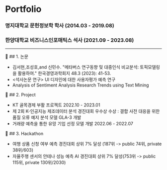 # Portfolio

### 명지대학교 문헌정보학 학사 (2014.03 - 2019.08)
### 한양대학교 비즈니스인포매틱스 석사 (2021.09 - 2023.08)
----

:round_pushpin: ## 1. 논문
- 김서현,조성호,and 신민수. "메타버스 연구동향 및 대중인식 비교분석: 토픽모델링을 활용하여." 한국경영과학회지 48.3 (2023): 41-53.
- <석사논문 연구> UI 디자인에 대한 사용자평가 예측 연구
- <preprint> Analysis of Sentiment Analysis Research Trends using Text Mining


:round_pushpin: ## 2. Project
- KT 골목경제 부활 프로젝트 2022.10 - 2023.01
- 제 2회 K-인공지능 제조데이터 분석 경진대회 우수상 수상 : 결합 사전 대응을 위한 품질 오류 예지 분석 모델 GLA-3 개발
- 거래량 예측을 통한 유망 기업 선정 모델 개발 2022.06 - 2022.07


:round_pushpin: ## 3. Hackathon
- 여행 상품 신청 여부 예측 경진대회 상위 7% 달성 (187위 -> public 74위, private 38위/603)
- 자율주행 센서의 안테나 성능 예측 AI 경진대회 상위 7% 달성(753위 -> public 115위, private 130위/2030)


